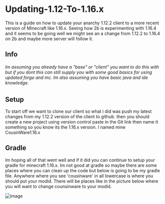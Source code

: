# Updating-1.12-To-1.16.x
This is a guide on how to update your anarchy 1.12.2 client to a more recent version of Minecraft like 1.16.x. Seeing how 2b is experimenting with 1.16.4 and it seems to be going well we might see an a change from 1.12.2 to 1.16.4 on 2b and maybe more server will follow it.



## Info
###### Im assuming you already have a "base" or "client" you want to do this with but if you dont this can still supply you with some good basics for using updated forge and mc. Im also assuming you have basic java and ide knowledge.


## Setup
To start off we want to clone our client so what i did was push my latest changes from my 1.12.2 version of the client to github. then you should create a new project using version control paste in the Git link then name it something so you know its the 1.16.x version. I named mine CousinWare1.16.x


## Gradle
Im hoping all of that went well and if it did you can continue to setup your gradle for minecraft 1.16.x. Im not good at gradle so maybe there are some places where you can clean up the code but below is going to be my gradle file. Anywhere where you see 'cousinware' in all lowercase is where you should put your modid. There will be places like in the picture below where you will want to change counsinware to your modid.

![image](https://user-images.githubusercontent.com/56898064/111018614-7dd30a00-837f-11eb-9af6-7a176f9308ce.png)

